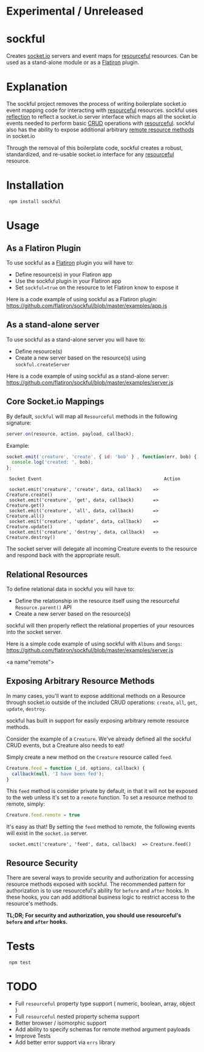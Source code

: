 # Experimental / Unreleased

# sockful

Creates [socket.io](http://socket.io) servers and event maps for [resourceful](http://github.com/flatiron/resourceful) resources. Can be used as a stand-alone module or as a [Flatiron](http://github.com/flatiron/) plugin.

# Explanation

The sockful project removes the process of writing boilerplate socket.io event mapping code for interacting with  [resourceful](http://github.com/flatiron/resourceful) resources. sockful uses <a href="http://en.wikipedia.org/wiki/Reflection_(computer_programming)">reflection</a> to reflect a socket.io server interface which maps all the socket.io events needed to perform basic [CRUD](http://en.wikipedia.org/wiki/Create,_read,_update_and_delete) operations with [resourceful](http://github.com/flatiron/resourceful). sockful also has the ability to expose additional arbitrary <a href="#remote">remote resource methods</a> in socket.io

Through the removal of this boilerplate code, sockful creates a robust, standardized, and re-usable socket.io interface for any [resourceful](http://github.com/flatiron/resourceful) resource.

# Installation

     npm install sockful

# Usage

## As a Flatiron Plugin

To use sockful as a <a href="http://github.com/flatiron/flatiron">Flatiron</a> plugin you will have to:

 - Define resource(s) in your Flatiron app
 - Use the sockful plugin in your Flatiron app
 - Set `sockful=true` on the resource to let Flatiron know to expose it

Here is a code example of using sockful as a Flatiron plugin: <a href="https://github.com/flatiron/sockful/blob/master/examples/app.js">https://github.com/flatiron/sockful/blob/master/examples/app.js</a>

## As a stand-alone server

To use sockful as a stand-alone server you will have to:

 - Define resource(s)
 - Create a new server based on the resource(s) using `sockful.createServer`

Here is a code example of using sockful as a stand-alone server: <a href="https://github.com/flatiron/sockful/blob/master/examples/server.js">https://github.com/flatiron/sockful/blob/master/examples/server.js</a>

## Core Socket.io Mappings

  By default, `sockful` will map all `Resourceful` methods in the following signature:

```js
server.on(resource, action, payload, callback);
```

Example:

```js
socket.emit('creature', 'create', { id: 'bob' } , function(err, bob) {
  console.log('created: ', bob);
};
```

     Socket Event                                             Action

     socket.emit('creature', 'create', data, callback)    =>  Creature.create()
     socket.emit('creature', 'get', data, callback)       =>  Creature.get()
     socket.emit('creature', 'all', data, callback)       =>  Creature.all()
     socket.emit('creature', 'update', data, callback)    =>  Creature.update()
     socket.emit('creature', 'destroy', data, callback)   =>  Creature.destroy()


  The socket server will delegate all incoming Creature events to the resource and respond back with the appropriate result.

## Relational Resources

To define relational data in sockful you will have to:

 - Define the relationship in the resource itself using the resourceful `Resource.parent()` API
 - Create a new server based on the resource(s)

sockful will then properly reflect the relational properties of your resources into the socket server.

Here is a simple code example of using sockful with `Albums` and `Songs`: <a href="https://github.com/flatiron/sockful/blob/master/examples/server.js">https://github.com/flatiron/sockful/blob/master/examples/server.js</a>



<a name"remote"></a>
## Exposing Arbitrary Resource Methods

In many cases, you'll want to expose additional methods on a Resource through socket.io outside of the included CRUD operations: `create`, `all`, `get`, `update`, `destroy`.

sockful has built in support for easily exposing arbitrary remote resource methods.

Consider the example of a `Creature`. We've already defined all the sockful CRUD events, but a Creature also needs to eat! 

Simply create a new method on the `Creature` resource called `feed`.

```js
Creature.feed = function (_id, options, callback) {
  callback(null, 'I have been fed');
}
```
This `feed` method is consider private by default, in that it will not be exposed to the web unless it's set to a `remote` function. To set a resource method to remote, simply:

```js
Creature.feed.remote = true
```

It's easy as that! By setting the `feed` method to remote, the following events will exist in the `socket.io` server.

     socket.emit('creature', 'feed', data, callback)  => Creature.feed()


## Resource Security

There are several ways to provide security and authorization for accessing resource methods exposed with sockful. The recommended pattern for authorization is to use resourceful's ability for `before` and `after` hooks. In these hooks, you can add additional business logic to restrict access to the resource's methods. 

**TL;DR; For security and authorization, you should use resourceful's `before` and `after` hooks.**

# Tests

     npm test

# TODO

 - Full `resourceful` property type support ( numeric, boolean, array, object )
 - Full `resourceful` nested property schema support
 - Better browser / isomorphic support
 - Add ability to specify schemas for remote method argument payloads
 - Improve Tests
 - Add better error support via `errs` library
